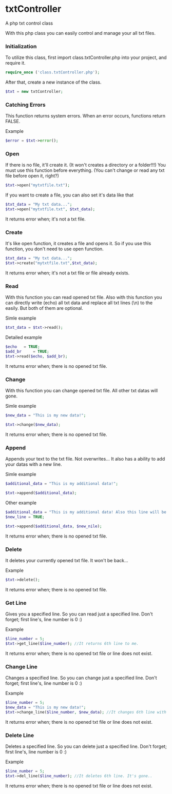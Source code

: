 txtController
=============

A php txt control class

With this php class you can easily control and manage your all txt files.

### Initialization
To utilize this class, first import class.txtController.php into your project, and require it.

```php
require_once ('class.txtController.php');
```

After that, create a new instance of the class.

```php
$txt = new txtController;
```

### Catching Errors
This function returns system errors. When an error occurs, functions return FALSE.

Example
```php
$error = $txt->error();
```

### Open
If there is no file, it'll create it. (It won't creates a directory or a folder!!!)
You must use this function before everything. (You can't change or read any txt file before open it, right?)
```php
$txt->open("mytxtfile.txt");
```
If you want to create a file, you can also set it's data like that
```php
$txt_data = "My txt data...";
$txt->open("mytxtfile.txt", $txt_data);
```

It returns error when; it's not a txt file.

### Create
It's like open function, it creates a file and opens it. So if you use this function, you don't need to use open function.
```php
$txt_data = "My txt data...";
$txt->create("mytxtfile.txt",$txt_data);
```
It returns error when; it's not a txt file or file already exists.

### Read
With this function you can read opened txt file. Also with this function you can directly write (echo) all txt data and replace all txt lines (\n) to the <br> easily. But both of them are optional.

Simle example
```php
$txt_data = $txt->read();
```

Detailed example
```php
$echo   = TRUE;
$add_br     = TRUE;
$txt->read($echo, $add_br);
```
It returns error when; there is no opened txt file.

### Change
With this function you can change opened txt file. All other txt datas will gone.

Simle example
```php
$new_data = "This is my new data!";

$txt->change($new_data);
```
It returns error when; there is no opened txt file.

### Append
Appends your text to the txt file. Not overwrites...
It also has a ability to add your datas with a new line.

Simle example
```php
$additional_data = "This is my additional data!";

$txt->append($additional_data);
```

Other example
```php
$additional_data = "This is my additional data! Also this line will be in the new line!";
$new_line = TRUE;

$txt->append($additional_data, $new_nile);
```
It returns error when; there is no opened txt file.

### Delete
It deletes your currently opened txt file. It won't be back...

Example
```php
$txt->delete();
```
It returns error when; there is no opened txt file.

### Get Line
Gives you a specified line. So you can read just a specified line. Don't forget; first line's, line number is 0 :)

Example
```php
$line_number = 5;
$txt->get_line($line_number); //It returns 6th line to me.
```
It returns error when; there is no opened txt file or line does not exist.

### Change Line
Changes a specified line. So you can change just a specified line. Don't forget; first line's, line number is 0 :)

Example
```php
$line_number = 5;
$new_data = "This is my new data!";
$txt->change_line($line_number, $new_data); //It changes 6th line with our new data.
```
It returns error when; there is no opened txt file or line does not exist.

### Delete Line
Deletes a specified line. So you can delete just a specified line. Don't forget; first line's, line number is 0 :)

Example
```php
$line_number = 5;
$txt->del_line($line_number); //It deletes 6th line. It's gone..
```
It returns error when; there is no opened txt file or line does not exist.
